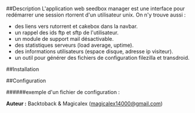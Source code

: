 ##Description
L'application web seedbox manager est une interface pour redémarrer une session rtorrent d'un utilisateur unix.
On n'y trouve aussi :
 * des liens vers rutorrent et cakebox dans la navbar.
 * un rappel des ids ftp et sftp de l'utilisateur.
 * un module de support mail désactivable.
 * des statistiques serveurs (load average, uptime).
 * des informations utilisateurs (espace disque, adresse ip visiteur).
 * un outil pour générer des fichiers de configuration filezilla et transdroid.

##Installation

##Configuration

######exemple d'un fichier de configuration :

**Auteur :** Backtoback & Magicalex (magicalex14000@gmail.com)